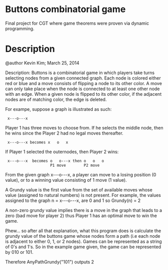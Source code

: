 # Buttons combinatorial game
Final project for CGT where game theorems were proven via dynamic programming.
# Description

@author Kevin Kim; March 25, 2014

Description: 
Buttons is a combinatorial game in which players take turns selecting nodes from a given connected graph.
Each node is colored either red or blue and a move consists of flipping a node to its other color.
A move can only take place when the node is connected to at least one other node with an edge.
When a given node is flipped to its other color, if the adjacent nodes are of matching color, the edge is deleted.

For exampe, suppose a graph is illustrated as such:

     x---o---x

Player 1 has three moves to choose from. If he selects the middle node, then he wins since the Player 2
had no legal moves thereafter.

     x---o---x becomes x   o   x 

If Player 1 selected the outernodes, then Player 2 wins:

     x---o---x  becomes o   o---x then o   o   o
                        P1 move        P2 move

From the given graph x---o---x, a player can move to a losing position (0 value), or to a winning value consisting
of 1 move (1 value).

A Grundy value is the first value from the set of available moves whose value (assigned to natural numbers) is not present. For example,
the values assigned to the graph n = x---o---x, are 0 and 1 so Grundy(n) = 2

A non-zero grundy value implies there is a move in the graph that leads to a zero (bad move for player 2) thus
Player 1 has an optimal move to win the game.

Phew... so after all that explanation, what this program does is calculate the grundy value of the buttons game whose
nodes form a path (i.e each node is adjacent to either 0, 1, or 2 nodes). Games can be represented as a string of 0's and 1's.
So in the example game given, the game can be represented by 010 or 101.

Therefore AnyPathGrundy("101") outputs 2

